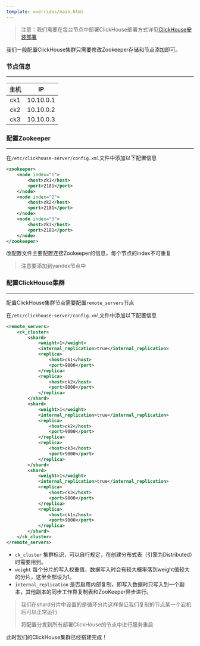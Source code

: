 ```yaml
---
template: overrides/main.html
---
```


> 注意：我们需要在每台节点中部署ClickHouse部署方式详见[ClickHouse安装部署](https://lc.incubator.edurt.io/bigdata-clickhouse/get-started)

我们一般配置ClickHouse集群只需要修改Zookeeper存储和节点添加即可。

### 节点信息

---

|主机|IP|
|:---:|---|
|ck1|10.10.0.1|
|ck2|10.10.0.2|
|ck3|10.10.0.3|

### 配置Zookeeper

---

在`/etc/clickhouse-server/config.xml`文件中添加以下配置信息

```xml
<zookeeper>
    <node index="1">
        <host>zk1</host>
        <port>2181</port>
    </node>
    <node index="2">
        <host>zk2</host>
        <port>2181</port>
    </node>
    <node index="3">
        <host>zk3</host>
        <port>2181</port>
    </node>
</zookeeper>
```

改配置文件主要配置连接Zookeeper的信息，每个节点的index不可重复

> 注意要添加到yandex节点中

### 配置ClickHouse集群

---

配置ClickHouse集群节点需要配置`remote_servers`节点

在`/etc/clickhouse-server/config.xml`文件中添加以下配置信息

```xml
<remote_servers>
    <ck_cluster>
        <shard>
            <weight>1</weight>
            <internal_replication>true</internal_replication>
            <replica>
                <host>ck1</host>
                <port>9000</port>
            </replica>
            <replica>
                <host>ck2</host>
                <port>9000</port>
            </replica>
        </shard>
        <shard>
            <weight>1</weight>
            <internal_replication>true</internal_replication>
            <replica>
                <host>ck2</host>
                <port>9000</port>
            </replica>
            <replica>
                <host>ck3</host>
                <port>9000</port>
            </replica>
        </shard>
        <shard>
            <weight>1</weight>
            <internal_replication>true</internal_replication>
            <replica>
                <host>ck3</host>
                <port>9000</port>
            </replica>
            <replica>
                <host>ck1</host>
                <port>9000</port>
            </replica>
        </shard>
    </ck_cluster>
</remote_servers>
```

- `ck_cluster` 集群标识，可以自行规定，在创建分布式表（引擎为Distributed）时需要用到。
- `weight` 每个分片的写入权重值，数据写入时会有较大概率落到weight值较大的分片，这里全部设为1。
- `internal_replication` 是否启用内部复制，即写入数据时只写入到一个副本，其他副本的同步工作靠复制表和ZooKeeper异步进行。

> 我们在shard分片中设置的是循环分片这样保证我们复制的节点某一个宕机后可以正常运行
> 
> 将配置分发到所有部署ClickHouse的节点中进行服务重启

此时我们的ClickHouse集群已经搭建完成！
